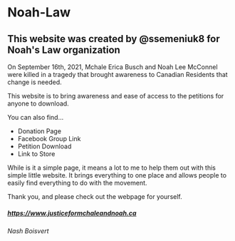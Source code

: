 # Noah-Law
## This website was created by @ssemeniuk8 for Noah's Law organization

On September 16th, 2021, Mchale Erica Busch and Noah Lee McConnel were killed in a tragedy that brought awareness to Canadian Residents that change is needed.

This website is to bring awareness and ease of access to the petitions for anyone to download.

You can also find...

- Donation Page
- Facebook Group Link
- Petition Download
- Link to Store

While is it a simple page, it means a lot to me to help them out with this simple little website. It brings everything to one place and allows people to 
easily find everything to do with the movement.

Thank you, and please check out the webpage for yourself. 

##### https://www.justiceformchaleandnoah.ca

###### Nash Boisvert
